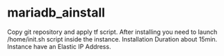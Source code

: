 # mariadb_ainstall

Copy git repository and apply tf script.
After installing you need to launch /home/init.sh script inside the instance.
Installation Duration about 15min.
Instance have an Elastic IP Address.
